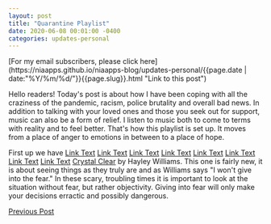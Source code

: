 ```yaml
---
layout: post
title: "Quarantine Playlist"
date: 2020-06-08 00:01:00 -0400
categories: updates-personal
---
```

<!-- Need to copy/paste to each post: Don't forget to change updates-personal or updates-coding-->
<div class="feed" markdown="1">
 [For my email subscribers, please click here](https://niaapps.github.io/niaapps-blog/updates-personal/{{page.date | date:"%Y/%m/%d/"}}{{page.slug}}.html "Link to this post")
</div>

Hello readers!
Today's post is about how I have been coping with all the craziness of the pandemic, racism, police brutality and overall bad news. In addition to talking with your loved ones and those you seek out for support, music can also be a form of relief. I listen to music both to come to terms with reality and to feel better. That's how this playlist is set up. It moves from a place of anger to  emotions in between to a place of hope.


First up we have <a href="" target="_blank" title=""> </a>
<a href="" target="_blank" title="">Link Text</a>
<a href="" target="_blank" title="">Link Text</a>
<a href="" target="_blank" title="">Link Text</a>
<a href="" target="_blank" title="">Link Text</a>
<a href="" target="_blank" title="">Link Text</a>
<a href="" target="_blank" title="">Link Text</a>
<a href="" target="_blank" title="">Link Text</a>
<a href="" target="_blank" title="">Link Text</a>
<a href="https://www.youtube.com/watch?v=kzQWCeguH30" target="_blank" title="">Crystal Clear</a> by Hayley Williams. This one is fairly new, it is about seeing things as they truly are and as Williams says "I won't give into the fear." In these scary, troubling times it is important to look at the situation without fear, but rather objectivity. Giving into fear will only make your decisions erractic and possibly dangerous. 




<div class="button-post">
    <a href="https://niaapps.github.io/niaapps-blog/updates-personal/2020/05/31/Justice-for-Breonna-Taylor.html" class="post-button" id="button-nxt">Previous Post</a>

  </div>

